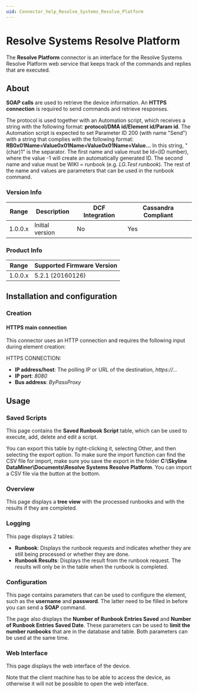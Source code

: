```yaml
---
uid: Connector_help_Resolve_Systems_Resolve_Platform
---
```


# Resolve Systems Resolve Platform

The **Resolve Platform** connector is an interface for the Resolve Systems Resolve Platform web service that keeps track of the commands and replies that are executed.

## About

**SOAP calls** are used to retrieve the device information. An **HTTPS** **connection** is required to send commands and retrieve responses.

The protocol is used together with an Automation script, which receives a string with the following format: **protocol/DMA id/Element id/Param id**. The Automation script is expected to set Parameter ID 200 (with name "Send") with a string that complies with the following format: **RB0x01Name=Value0x01Name=Value0x01Name=Value...** In this string, "(char)1" is the separator. The first name and value must be Id=(ID number), where the value -1 will create an automatically generated ID. The second name and value must be WIKI = runbook (e.g. *LG.Test runbook*). The rest of the name and values are parameters that can be used in the runbook command.

### Version Info

| **Range** | **Description** | **DCF Integration** | **Cassandra Compliant** |
|------------------|-----------------|---------------------|-------------------------|
| 1.0.0.x          | Initial version | No                  | Yes                     |

### Product Info

| Range | Supported Firmware Version |
|------------------|-----------------------------|
| 1.0.0.x          | 5.2.1 (20160126)            |

## Installation and configuration

### Creation

#### HTTPS main connection

This connector uses an HTTP connection and requires the following input during element creation:

HTTPS CONNECTION:

- **IP address/host**: The polling IP or URL of the destination, *https://...*
- **IP port**: *8080*
- **Bus address**: *ByPassProxy*

## Usage

### Saved Scripts

This page contains the **Saved Runbook Script** table, which can be used to execute, add, delete and edit a script.

You can export this table by right-clicking it, selecting Other, and then selecting the export option. To make sure the import function can find the CSV file for import, make sure you save the export in the folder **C:\Skyline DataMiner\Documents\Resolve Systems Resolve Platform**. You can import a CSV file via the button at the bottom.

### Overview

This page displays a **tree view** with the processed runbooks and with the results if they are completed.

### Logging

This page displays 2 tables:

- **Runbook**: Displays the runbook requests and indicates whether they are still being processed or whether they are done.
- **Runbook Results**: Displays the result from the runbook request. The results will only be in the table when the runbook is completed.

### Configuration

This page contains parameters that can be used to configure the element, such as the **username** and **password**. The latter need to be filled in before you can send a **SOAP** command.

The page also displays the **Number of Runbook Entries Saved** and **Number of Runbook Entries Saved Date**. These parameters can be used to **limit the number runbooks** that are in the database and table. Both parameters can be used at the same time.

### Web Interface

This page displays the web interface of the device.

Note that the client machine has to be able to access the device, as otherwise it will not be possible to open the web interface.
